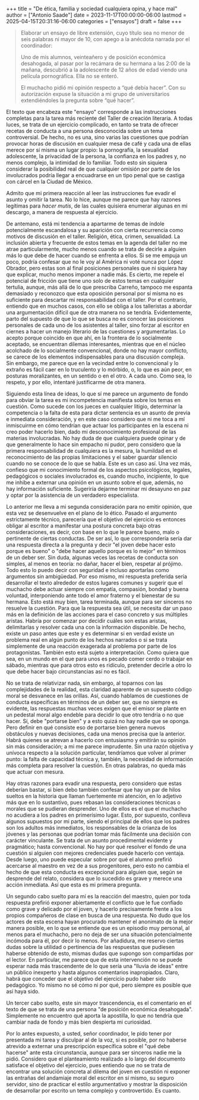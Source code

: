 +++
title = "De ética, familia y sociedad cualquiera opina, y hace mal"
author = ["Antonio Saade"]
date = 2023-11-17T00:00:00-06:00
lastmod = 2025-04-15T20:31:16-06:00
categories = ["ensayos"]
draft = false
+++

> Elaborar un ensayo  de libre extensión, cuyo título sea no menor de seis palabras ni mayor de 10, con apego a la anécdota narrada por el coordinador:
>
> Uno de mis alumnos, veinteañero y de posición económica desahogada, al pasar por la recámara de su hermana a las 2:00 de la mañana, descubrió a la adolescente de 12 años de edad viendo una película pornográfica. Ella no se enteró.
>
> El muchacho pidió mi opinión respecto a “qué debía hacer”. Con su autorización expuse la situación a mi grupo de universitarios extendiéndoles la pregunta sobre “qué hacer”.

El texto que encabeza este "ensayo" corresponde a las instrucciones completas para la tarea más reciente del Taller de creación literaria. A todas luces, se trata de un ejercicio complicado, en tanto se trata de ofrecer recetas de conducta a una persona desconocida sobre un tema controversial. De hecho, no es una, sino varias las cuestiones que podrían provocar horas de discusión en cualquier mesa de café y cada una de ellas merece por sí misma un lugar propio: la pornografía, la sexualidad adolescente, la privacidad de la persona, la confianza en los padres y, no menos complejo, la intimidad de lo familiar. Todo esto sin siquiera considerar la posibilidad real de que cualquier omisión por parte de los involucrados podría llegar a encuadrarse en un tipo penal que se castiga con cárcel en la Ciudad de México.

Admito que mi primera reacción al leer las instrucciones fue evadir el asunto y omitir la tarea. No lo hice, aunque me parece que hay razones legítimas para _hacer mutis_, de las cuales quisiera enumerar algunas en mi descargo, a manera de respuesta al ejercicio.

De antemano, está mi tendencia a apartarme de temas de índole potencialmente escandalosa y su aparición con cierta recurrencia como motivos de discusión en el taller. Religión, ética, crimen, sexualidad. La inclusión abierta y frecuente de estos temas en la agenda del taller no me atrae particularmente, mucho menos cuando se trata de decirle a alguien más lo que debe de hacer cuando se enfrenta a ellos. Si se me empuja un poco, podría confesar que no le voy al América ni voté nunca por López Obrador, pero estas son al final posiciones personales que ni siquiera hay que explicar, mucho menos imponer a nadie más. Es cierto, me repele el potencial de fricción que tiene uno solo de estos temas en cualquier tertulia, aunque, más allá de lo que prescriba Carreño, tampoco me espanta demasiado y reconozco que esta oposición personal por sí misma no es suficiente para descartar mi responsabilidad con el taller. Por el contrario, entiendo que en muchos casos, con ello se obliga a los talleristas a abordar una argumentación difícil que de otra manera no se tendría. Evidentemente, parto del supuesto de que lo que se busca no es conocer las posiciones personales de cada uno de los asistentes al taller, sino forzar al escritor en ciernes a hacer un manejo literario de las cuestiones y argumentarlas. Lo acepto porque coincido en que ahí, en la frontera de lo socialmente aceptado, se encuentran dilemas interesantes, mientras que en el núcleo acolchado de lo socialmente convencional, donde no hay mayor conflicto, se carece de los elementos indispensables para una discusión compleja. Sin embargo, me parece que en la vecindad entre lo convencional y lo extraño es fácil caer en lo truculento y lo mórbido, o, lo que es aún peor, en posturas moralizantes, en un sentido o en el otro. A cada uno. Como sea, lo respeto, y por ello, intentaré justificarme de otra manera.

Siguiendo esta línea de ideas, lo que sí me parece un argumento de fondo para obviar la tarea es mi incompetencia manifiesta sobre los temas en cuestión. Como sucede con los jueces en cualquier litigio, determinar la competencia o la falta de esta para dictar sentencia es un asunto de previa e inmediata consideración, y en este caso considero que ni me toca a mí inmiscuirme en cómo tendrían que actuar los participantes en la escena ni creo poder hacerlo bien, dado mi desconocimiento profesional de las materias involucradas. No hay duda de que cualquiera puede opinar y de que generalmente lo hace sin empacho ni pudor, pero considero que la primera responsabilidad de cualquiera es la mesura, la humildad en el reconocimiento de las propias limitaciones y el saber guardar silencio cuando no se conoce de lo que se habla. Este es un caso así. Una vez más, confieso que mi conocimiento formal de los aspectos psicológicos, legales, pedagógicos o sociales involucrados es, cuando mucho, incipiente, lo que me inhibe a externar una opinión en un asunto sobre el que, además, no hay información suficiente. Sugeriría dejarme terminar mi desayuno en paz y optar por la asistencia de un verdadero especialista.

Lo anterior me lleva a mi segunda consideración para no emitir opinión, que esta vez se desenvuelve en el plano de lo ético. Pasado el argumento estrictamente técnico, parecería que el objetivo del ejercicio es entonces obligar al escritor a manifestar una postura concreta bajo otras consideraciones, es decir, con base en lo que le parece bueno, malo o pertinente de ciertas conductas. De ser así, lo que correspondería sería dar una respuesta directa a la pregunta y decir "el joven debe hacer esto porque es bueno" o "debe hacer aquello porque es lo mejor" en términos de un deber ser. Sin duda, algunas veces las recetas de conducta son simples, al menos en teoría: no dañar, hacer el bien, respetar al prójimo. Todo esto lo puedo decir con seguridad e incluso aportarlas como argumentos sin ambigüedad. Por eso mismo, mi respuesta preferida sería desarrollar el texto alrededor de estos lugares comunes y sugerir que el muchacho debe actuar siempre con empatía, compasión, bondad y buena voluntad, interponiendo ante todo el amor fraterno y el bienestar de su hermana. Esto está muy bien, tarea terminada, aunque para ser sinceros no resuelve la cuestión. Para que la respuesta sea útil, se necesita dar un paso más en la definición de las acciones para el caso concreto y sus múltiples aristas. Habría por comenzar por decidir cuáles son estas aristas, delimitarlas y resolver cada una con la información disponible. De hecho, existe un paso antes que este y es determinar si en verdad existe un problema real en algún punto de los hechos narrados o si se trata simplemente de una reacción exagerada al problema por parte de los protagonistas. También esto está sujeto a interpretación. Como quiera que sea, en un mundo en el que para unos es pecado comer cerdo o trabajar en sábado, mientras que para otros esto es ridículo, pretender decirle a otro lo que debe hacer bajo circunstancias así no es fácil.

No se trata de relativizar nada, sin embargo, al toparnos con las complejidades de la realidad, esta claridad aparente de un supuesto código moral se desvanece en las orillas. Así, cuando hablamos de cuestiones de conducta específicas en términos de un deber ser, que no siempre es evidente, las respuestas muchas veces exigen que el emisor se plante en un pedestal moral algo endeble para decidir lo que otro tendría o no que hacer. Sí, debe "portarse bien" y a esto quizá no hay nadie que se oponga. Pero definir en qué consiste eso de portarse bien genera nuevos obstáculos y nuevas decisiones, cada una menos precisa que la anterior. Habrá quienes se atrevan a hacerlo con entusiasmo y emitirán su opinión sin más consideración; a mi me parece imprudente. Sin una razón objetiva y unívoca respecto a la solución particular, tendríamos que volver al primer punto: la falta de capacidad técnica y, también, la necesidad de información más completa para resolver la cuestión. En otras palabras, no queda más que actuar con mesura.

Hay otras razones para evadir una respuesta, pero considero que estas deberían bastar, si bien debo también confesar que hay un par de hilos sueltos en la historia que llaman fuertemente mi atención, en lo adjetivo más que en lo sustantivo, pues rebasan las consideraciones técnicas o morales que se pudieran desprender. Uno de ellos es el que el muchacho no acudiera a los padres en primerísimo lugar. Esto, por supuesto, conlleva algunos supuestos por mi parte, siendo el principal de ellos que los padres son los adultos más inmediatos, los responsables de la crianza de los jóvenes y las personas que podrían tomar más fácilmente una decisión con carácter vinculante. Se trata de un asunto procedimental evidente y pragmático; hasta convencional. No hay por qué resolver el fondo de una cuestión si alguien con mejores credenciales puede hacerlo con ventaja. Desde luego, uno puede especular sobre por qué el alumno prefirió acercarse al maestro en vez de a sus progenitores, pero esto no cambia el hecho de que esta conducta es excepcional para alguien que, según se desprende del relato, considera que lo sucedido es grave y merece una acción inmediata. Así que esta es mi primera pregunta.

Un segundo cabo suelto para mí es la reacción del maestro, quien por toda respuesta prefirió exponer abiertamente el conflicto que le fue confiado como grave y delicado por el joven, y hacerlo precisamente frente a los propios compañeros de clase en busca de una respuesta. No dudo que los actores de esta escena hayan procurado mantener el anonimato de la mejor manera posible, en lo que se entiende que es un episodio muy personal, al menos para el muchacho, pero no deja de ser una situación potencialmente incómoda para él, por decir lo menos.  Por añadidura, me reservo ciertas dudas sobre la utilidad o pertinencia de las respuestas que pudiesen haberse obtenido de esto, mismas dudas que supongo son compartidas por el lector. En particular, me parece que de esta intervención no se puede esperar nada más trascendente de lo que sería una "lluvia de ideas" entre un público inexperto y hasta algunos comentarios inapropiados. Claro, habrá que conceder que el objetivo del ejercicio pudo haber sido pedagógico. Yo mismo no sé cómo ni por qué, pero siempre es posible que así haya sido.

Un tercer cabo suelto, este sin mayor trascendencia, es el comentario en el texto de que se trata de una persona "de posición económica desahogada". Simplemente no encuentro qué aporta la apostilla, lo que no tendría que cambiar nada de fondo y más bien despierta mi curiosidad.

Por lo antes expuesto, a usted, señor coordinador, le pido tener por presentada mi tarea y disculpar al de la voz, si es posible, por no haberse atrevido a externar una prescripción específica sobre el "qué debe hacerse" ante esta circunstancia, aunque para ser sinceros nadie me la pidió. Considero que el planteamiento realizado a lo largo del documento satisface el objetivo del ejercicio, pues entiendo que no se trata de encontrar una solución concreta al dilema del joven en cuestión ni exponer las entrañas del andamiaje moral del escritor en sí mismo, su seguro servidor, sino de practicar el estilo argumentativo y mostrar la disposición de desarrollar por escrito un tema complejo y controvertido. Es cuanto.
